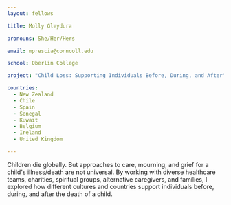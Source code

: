 ```yaml
---
layout: fellows

title: Molly Gleydura

pronouns: She/Her/Hers

email: mprescia@conncoll.edu

school: Oberlin College

project: "Child Loss: Supporting Individuals Before, During, and After"

countries:
  - New Zealand
  - Chile
  - Spain
  - Senegal
  - Kuwait
  - Belgium
  - Ireland
  - United Kingdom

---
```


Children die globally. But approaches to care, mourning, and grief for a child's illness/death are not universal. By working with diverse healthcare teams, charities, spiritual groups, alternative caregivers, and families, I explored how different cultures and countries support individuals before, during, and after the death of a child.
